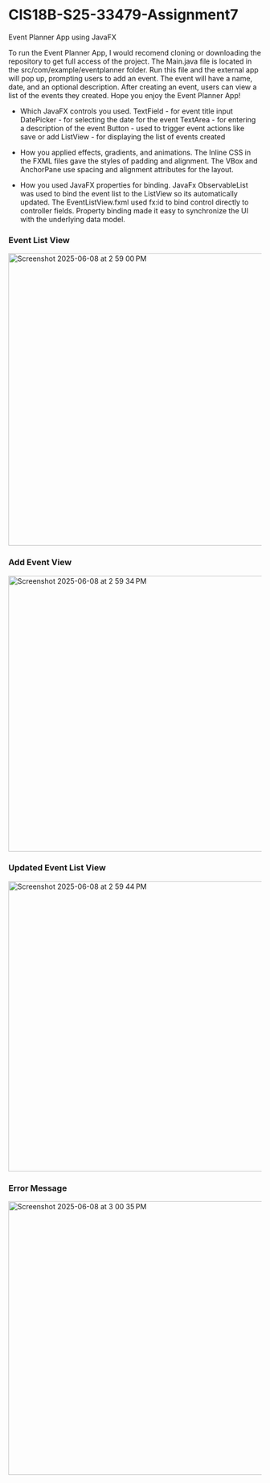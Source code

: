# CIS18B-S25-33479-Assignment7

Event Planner App using JavaFX

To run the Event Planner App, I would recomend cloning or downloading the repository to get full access of the project. The Main.java file is located in the src/com/example/eventplanner folder. Run this file and the external app will pop up, prompting users to add an event. The event will have a name, date, and an optional description. After creating an event, users can view a list of the events they created. Hope you enjoy the Event Planner App!

- Which JavaFX controls you used.
TextField - for event title input
DatePicker - for selecting the date for the event
TextArea - for entering a description of the event
Button - used to trigger event actions like save or add
ListView - for displaying the list of events created

- How you applied effects, gradients, and animations.
The Inline CSS in the FXML files gave the styles of padding and alignment. The VBox and AnchorPane use spacing and alignment attributes for the layout. 

- How you used JavaFX properties for binding.
JavaFx ObservableList<Event> was used to bind the event list to the ListView so its automatically updated. The EventListView.fxml used fx:id to bind control directly to controller fields. Property binding made it easy to synchronize the UI with the underlying data model.

### Event List View

<img width="581" alt="Screenshot 2025-06-08 at 2 59 00 PM" src="https://github.com/user-attachments/assets/c492c881-e977-45cd-aa53-b98753675fec" />

### Add Event View

<img width="548" alt="Screenshot 2025-06-08 at 2 59 34 PM" src="https://github.com/user-attachments/assets/82814afe-ab3d-44ae-8207-6163773bd887" />

### Updated Event List View

<img width="577" alt="Screenshot 2025-06-08 at 2 59 44 PM" src="https://github.com/user-attachments/assets/00291932-4ede-466c-97d2-9bd62f21a121" />

### Error Message

<img width="544" alt="Screenshot 2025-06-08 at 3 00 35 PM" src="https://github.com/user-attachments/assets/5e603ede-4413-4d94-9ff6-055bd9a102ac" />

